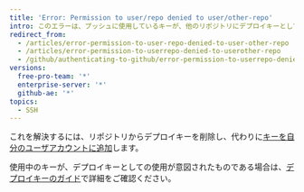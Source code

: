 ```yaml
---
title: 'Error: Permission to user/repo denied to user/other-repo'
intro: このエラーは、プッシュに使用しているキーが、他のリポジトリにデプロイキーとして添付されており、プッシュ先のリポジトリへのアクセス権がないことを示しています。
redirect_from:
  - /articles/error-permission-to-user-repo-denied-to-user-other-repo
  - /articles/error-permission-to-userrepo-denied-to-userother-repo
  - /github/authenticating-to-github/error-permission-to-userrepo-denied-to-userother-repo
versions:
  free-pro-team: '*'
  enterprise-server: '*'
  github-ae: '*'
topics:
  - SSH
---
```

これを解決するには、リポジトリからデプロイキーを削除し、代わりに[キーを自分のユーザアカウントに追加](/articles/adding-a-new-ssh-key-to-your-github-account)します。

使用中のキーが、デプロイキーとしての使用が意図されたものである場合は、[デプロイキーのガイド](/guides/managing-deploy-keys)で詳細をご確認ください。
